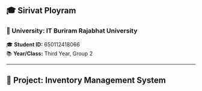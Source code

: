 ## 🎓 **Sirivat Ployram**

### 🏫 University: IT Buriram Rajabhat University  
🎓 **Student ID:** 650112418066  
📚 **Year/Class:** Third Year, Group 2  

---

## 🚀 Project: Inventory Management System
